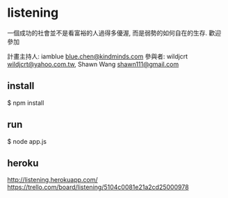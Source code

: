 listening
========

一個成功的社會並不是看富裕的人過得多優渥,
而是弱勢的如何自在的生存.
歡迎參加

計畫主持人: iamblue <blue.chen@kindminds.com>
參與者: wildjcrt <wildjcrt@yahoo.com.tw>,
        Shawn Wang <shawn111@gmail.com>



install
---

 $ npm install

run
---

 $ node app.js

heroku
---

http://listening.herokuapp.com/
https://trello.com/board/listening/5104c0081e21a2cd25000978
